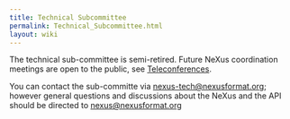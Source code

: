 ```yaml
---
title: Technical Subcommittee
permalink: Technical_Subcommittee.html
layout: wiki
---
```


The technical sub-committee is semi-retired. Future NeXus coordination
meetings are open to the public, see [Teleconferences](Teleconferences.html "wikilink").

You can contact the sub-committe via <nexus-tech@nexusformat.org>;
however general questions and discussions about the NeXus and the API
should be directed to <nexus@nexusformat.org>
